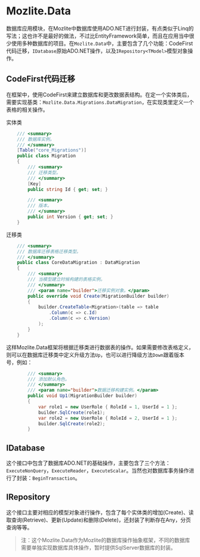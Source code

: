 # Mozlite.Data

数据库应用模块，在Mozlite中数据库使用ADO.NET进行封装，有点类似于Linq的写法；这也许不是最好的做法，不过比EntityFramework简单，而且在应用当中很少使用多种数据库的项目。在`Mozlite.Data`中，主要包含了几个功能：CodeFirst代码迁移，`IDatabase`原始ADO.NET操作，以及`IRepository<TModel>`模型对象操作。

## CodeFirst代码迁移

在框架中，使用CodeFirst来建立数据库和更改数据表结构。在定一个实体类后，需要实现基类：`Mozlite.Data.Migrations.DataMigration`，在实现类里定义一个表格的相关操作。

实体类
```csharp
    /// <summary>
    /// 数据库实例。
    /// </summary>
    [Table("core_Migrations")]
    public class Migration
    {
        /// <summary>
        /// 迁移类型。
        /// </summary>
        [Key]
        public string Id { get; set; }

        /// <summary>
        /// 版本。
        /// </summary>
        public int Version { get; set; }
    }
```

迁移类
```csharp
    /// <summary>
    /// 数据库迁移表格迁移类型。
    /// </summary>
    public class CoreDataMigration : DataMigration
    {
        /// <summary>
        /// 当模型建立时候构建的表格实例。
        /// </summary>
        /// <param name="builder">迁移实例对象。</param>
        public override void Create(MigrationBuilder builder)
        {
            builder.CreateTable<Migration>(table => table
                .Column(c => c.Id)
                .Column(c => c.Version)
            );
        }
    }
```
这样Mozlite.Data框架将根据迁移类进行数据表的操作。如果需要修改表格定义，则可以在数据库迁移类中定义升级方法`Up`，也可以进行降级方法`Down`跟着版本号，例如：

```csharp
        /// <summary>
        /// 添加默认角色。
        /// </summary>
        /// <param name="builder">数据迁移构建实例。</param>
        public void Up1(MigrationBuilder builder)
        {
            var role1 = new UserRole { RoleId = 1, UserId = 1 };
            builder.SqlCreate(role1);
            var role2 = new UserRole { RoleId = 2, UserId = 1 };
            builder.SqlCreate(role2);
        }
```

## IDatabase

这个接口中包含了数据库ADO.NET的基础操作，主要包含了三个方法：`ExecuteNonQuery`，`ExecuteReader`，`ExecuteScalar`。当然也对数据库事务操作进行了封装：`BeginTransaction`。

## IRepository<TModel>

这个接口主要对相应的模型对象进行操作，包含了每个实体类的增加(Create)、读取查询(Retrieve)、更新(Update)和删除(Delete)，还封装了判断存在Any，分页查询等等。

> 注：这个Mozlite.Data作为Mozlite的数据库操作抽象框架，不同的数据库需要单独实现数据库具体操作，暂时提供SqlServer数据库的封装。
